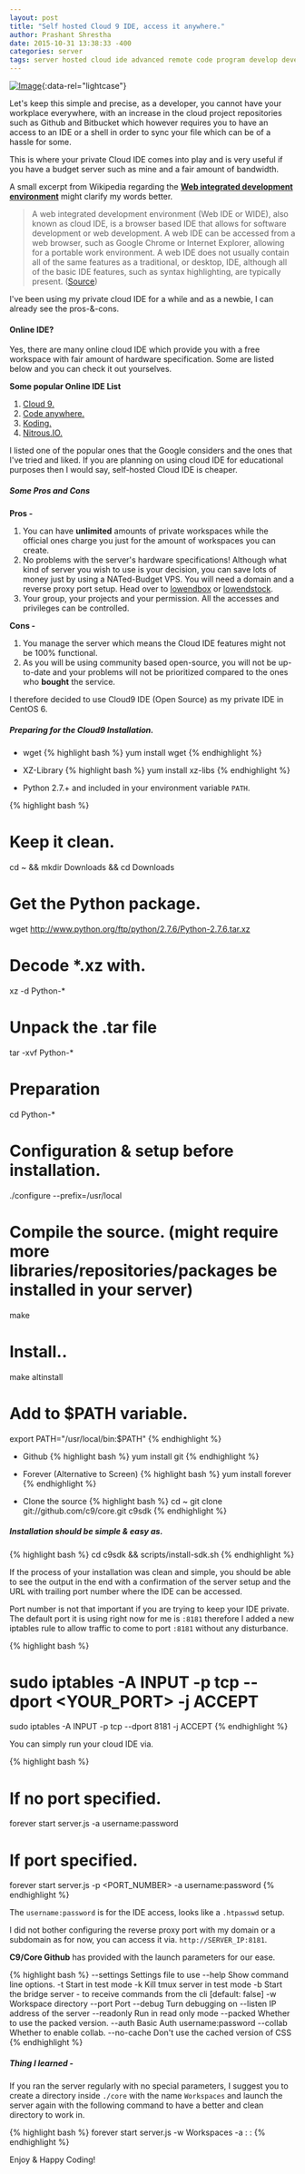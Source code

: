 ```yaml
---
layout: post
title: "Self hosted Cloud 9 IDE, access it anywhere."
author: Prashant Shrestha
date: 2015-10-31 13:38:33 -400
categories: server
tags: server hosted cloud ide advanced remote code program develop development
---
```


[![Image](https://i.imgur.com/4SZb2Bh.png)](https://i.imgur.com/4SZb2Bh.png "Cloud 9"){:data-rel="lightcase"}

Let's keep this simple and precise, as a developer, you cannot have your workplace everywhere, with an increase in the cloud project repositories such as Github and Bitbucket which however requires you to have an access to an IDE or a shell in order to sync your file which can be of a hassle for some.

This is where your private Cloud IDE comes into play and is very useful if you have a budget server such as mine and a fair amount of bandwidth. 

A small excerpt from Wikipedia regarding the [**Web integrated development environment**](https://en.wikipedia.org/wiki/Web_integrated_development_environment) might clarify my words better.

>A web integrated development environment (Web IDE or WIDE), also known as cloud IDE, is a browser based IDE that allows for software development or web development. A web IDE can be accessed from a web browser, such as Google Chrome or Internet Explorer, allowing for a portable work environment. A web IDE does not usually contain all of the same features as a traditional, or desktop, IDE, although all of the basic IDE features, such as syntax highlighting, are typically present. ([Source](https://en.wikipedia.org/wiki/Web_integrated_development_environment))

I've been using my private cloud IDE for a while and as a newbie, I can already see the pros-&-cons.
<!--excerpt-->
#### Online IDE?

Yes, there are many online cloud IDE which provide you with a free workspace with fair amount of hardware specification. Some are listed below and you can check it out yourselves.

**Some popular Online IDE List**

1. [Cloud 9.](https://c9.io/)
2. [Code anywhere.](https://codeanywhere.com/signup)
3. [Koding.](https://koding.com)
4. [Nitrous.IO.](https://www.nitrous.io/)

I listed one of the popular ones that the Google considers and the ones that I've tried and liked. If you are planning on using cloud IDE for educational purposes then I would say, self-hosted Cloud IDE is cheaper.

##### Some Pros and Cons

**Pros -**

1. You can have **unlimited** amounts of private workspaces while the official ones charge you just for the amount of workspaces you can create.
2. No problems with the server's hardware specifications! Although what kind of server you wish to use is your decision, you can save lots of money just by using a NATed-Budget VPS. You will need a domain and a reverse proxy port setup. Head over to [lowendbox](http://lowendbox.com/) or [lowendstock](http://lowendstock.com/).
3. Your group, your projects and your permission. All the accesses and privileges can be controlled.

**Cons -**

1. You manage the server which means the Cloud IDE features might not be 100% functional.
2. As you will be using community based open-source, you will not be up-to-date and your problems will not be prioritized compared to the ones who **bought** the service.

I therefore decided to use Cloud9 IDE (Open Source) as my private IDE in CentOS 6.

##### Preparing for the Cloud9 Installation.

* wget 
{% highlight bash %}
yum install wget
{% endhighlight %}

* XZ-Library
{% highlight bash %}
yum install xz-libs
{% endhighlight %}
* Python 2.7.+ and included in your environment variable `PATH`.

{% highlight bash %}
# Keep it clean.
cd ~ && mkdir Downloads && cd Downloads

# Get the Python package.
wget http://www.python.org/ftp/python/2.7.6/Python-2.7.6.tar.xz

# Decode *.xz with.
xz -d Python-*

# Unpack the .tar file
tar -xvf Python-*

# Preparation
cd Python-*

# Configuration & setup before installation.
./configure --prefix=/usr/local

# Compile the source. (might require more libraries/repositories/packages be installed in your server)
make

# Install..
make altinstall

# Add to $PATH variable.
export PATH="/usr/local/bin:$PATH"
{% endhighlight %}

* Github
{% highlight bash %}
yum install git
{% endhighlight %}

* Forever (Alternative to Screen)
{% highlight bash %}
yum install forever
{% endhighlight %}

* Clone the source
{% highlight bash %}
cd ~
git clone git://github.com/c9/core.git c9sdk
{% endhighlight %}

##### Installation should be simple & easy as.

{% highlight bash %}
cd c9sdk && scripts/install-sdk.sh
{% endhighlight %}

If the process of your installation was clean and simple, you should be able to see the output in the end with a confirmation of the server setup and the URL with trailing port number where the IDE can be accessed.

Port number is not that important if you are trying to keep your IDE private. The default port it is using right now for me is `:8181` therefore I added a new iptables rule to allow traffic to come to port `:8181` without any disturbance.

{% highlight bash %}
# sudo iptables -A INPUT -p tcp --dport <YOUR_PORT> -j ACCEPT
sudo iptables -A INPUT -p tcp --dport 8181 -j ACCEPT
{% endhighlight %}

You can simply run your cloud IDE via.

{% highlight bash %}
# If no port specified.
forever start server.js -a username:password

# If port specified.
forever start server.js -p <PORT_NUMBER> -a username:password
{% endhighlight %}

The `username:password` is for the IDE access, looks like a `.htpasswd` setup.

I did not bother configuring the reverse proxy port with my domain or a subdomain as for now, you can access it via. `http://SERVER_IP:8181`.

**C9/Core Github** has provided with the launch parameters for our ease.

{% highlight bash %}
--settings       Settings file to use
--help           Show command line options.
-t               Start in test mode
-k               Kill tmux server in test mode
-b               Start the bridge server - to receive commands from the cli  [default: false]
-w               Workspace directory
--port           Port
--debug          Turn debugging on
--listen         IP address of the server
--readonly       Run in read only mode
--packed         Whether to use the packed version.
--auth           Basic Auth username:password
--collab         Whether to enable collab.
--no-cache       Don't use the cached version of CSS
{% endhighlight %}

##### Thing I learned -

If you ran the server regularly with no special parameters, I suggest you to create a directory inside `./core` with the name `Workspaces` and launch the server again with the following command to have a better and clean directory to work in.

{% highlight bash %}
forever start server.js -w Workspaces -a <Username>:<Password> :
{% endhighlight %}

Enjoy & Happy Coding!